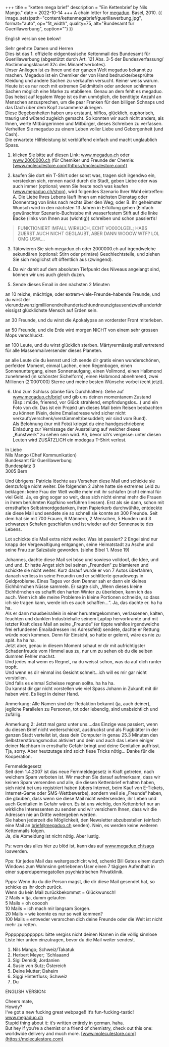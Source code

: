 +++
title = "ketten mega brief"
description = "Ein Kettenbrief by Nils Mango."
date = 2022-10-14
+++
A chain letter for [megaduo](/megaduo). Basel, 2010.
{{ image_sets(path="content/kettenmegabrief/guerillawerbung.jpg", format="auto", op="fit_width", quality=75, alt="Bundesamt für Guerillawerbung", caption="") }}


English version see below!

Sehr geehrte Damen und Herren  
Dies ist das 1. offizielle eidgenössische Kettenmail des Bundesamt für Guerillawerbung (abgestützt durch Art. 121 Abs. 3-5 der Bundesverfassung/ Abstimmungsklausel 32c des Minarettverbotes).  
Unser Anliegen ist es Ihnen und der ganzen Welt megaduo bekannt zu machen. Megaduo ist ein Chemiker der von Hand bedruckte/besprühte Kleidung und andere Sachen zu verkaufen versucht. Keiner weiss warum.  
Heute ist es nur noch mit extremen Geldmitteln oder anderen schlimmen Sachen möglich eine Marke zu etablieren. Genau an dem fehlt es megaduo. Das heisst auf legalem Wege ist es ihm unmöglich, die benötigte Anzahl an Menschen anzusprechen, um die paar Franken für den billigen Schnaps und das Dach über dem Kopf zusammenzukriegen.  
Diese Begebenheiten haben uns erstaunt, hilflos, glücklich, euphorisch, traurig und wütend zugleich gemacht. So konnten wir auch nicht anders, als Ihnen, werte Mitbürgerinnen und Mitbürger, dieses Schreiben zu verfassen.
Verhelfen Sie megaduo zu einem Leben voller Liebe und Geborgenheit (und Cash).  
Die erwartete Hilfeleistung ist verblüffend einfach und macht unglaublich Spass.

1. klicken Sie bitte auf diesen Link: www.megaduo.ch oder www.2000000.ch (für Chemiker und Freunde der Chemie: [www.moleculestore.com](https://moleculestore.com))

2. kaufen Sie dort ein T-Shirt oder sonst was, tragen sich irgendwo ein, verstecken sich, rennen nackt durch die Stadt, geben Liebe oder was auch immer (optional; wenn Sie heute noch was kaufen (www.megaduo.ch/shop), wird folgendes Szenario Ihrer Wahl eintreffen: A. Die Liebe Ihres Lebens läuft Ihnen am nächsten Dienstag oder Donnerstag von links nach rechts über den Weg; oder B. Ihr geheimster Wunsch wird in den nächsten 13 Jahren in Erfüllung gehen (Einfach gewünschter Szenario-Buchstabe mit wasserfestem Stift auf die linke Backe (links von Ihnen aus (wichtig)) schreiben und schon passiert‘s!

>FUNKTIONIERT IMFALL WIRKLICH, ECHT VO00OLGEIL; HABS ZUERST AUCH NICHT GEGLAUBT, ABER DANN WOOOW WTF? LOL OMG USW....

3. Tätowieren Sie sich megaduo.ch oder 2000000.ch auf irgendwelche sekundären (optional: Stirn oder primäre) Geschlechtsteile, und ziehen Sie sich möglichst oft öffentlich aus (zwingend).

4. Da wir damit auf dem absoluten Tiefpunkt des Niveaus angelangt sind, können wir uns auch gleich duzen.

5. Sende dieses Email in den nächsten 2 Minuten

an 10 reiche, mächtige, oder extrem-viele-Freunde-habende Freunde, und du wirst der vierundzwanzigmillionendreihundertachtundneunzigtausendzweihundertdreissigst glücklichste Mensch auf Erden sein.

an 30 Freunde, und du wirst die Apokalypse an vorderster Front miterleben.

an 50 Freunde, und die Erde wird morgen NICHT von einem sehr grossen Mops verschluckt.

an 100 Leute, und du wirst glücklich sterben. Märtyrermässig stellvertretend für alle Massenmailversender dieses Planeten.

an alle Leute die du kennst und ich sende dir gratis einen wunderschönen, perfekten Moment, einmal Lachen, einen Regenbogen, einen Sonnenuntergang, einen Sonnenaufgang, einen Vollmond, einen Halbmond zunehmend (in schönster Sichelform), einen Halbmond abnehmend, zwei Millionen (2‘000‘000) Sterne und meine besten Wünsche vorbei (echt jetzt).

6. Und zum Schluss (danke fürs Durchhalten): Gehe auf www.megaduo.ch/brief und gib uns deinen momentanem Zustand (Bsp.: müde, frierend, vor Glück strahlend, empfindungslos...) und ein Foto von dir. Das ist ein Projekt um dieses Mail beim Reisen beobachten zu können (Nein, deine Emailadresse wird sicher nicht verkauft/verschenk/verstümmelt/besuddelt; wir sind vom Bund).  
Als Belohnung (nur mit Foto) kriegst du eine handgeschriebene Einladung zur Vernissage der Ausstellung auf welcher dieses „Kunstwerk“ zu sehen sein wird.
Ah, bevor ich‘s vergesse: unter diesen Leuten wird ZUSÄTZLICH ein modegau T-Shirt verlost.

In Liebe  
Nils Mango (Chef Kommunikation)  
Bundesamt für Guerillawerbung  
Bundesplatz 3  
3005 Bern  

Und übrigens: Patricia löschte aus Versehen diese Mail und schickte sie demzufolge nicht weiter. Die folgenden 2 Jahre hatte sie extremes Leid zu beklagen: keine Frau der Welt wollte mehr mit ihr schlafen (nicht einmal für viel Geld. Ja, es ging sogar so weit, dass sich nicht einmal mehr die Frauen in ihrem berühmten Kopfkino verführen liessen).
Erst als sie dann, schon mit ernsthaften Selbstmordgedanken, ihren Papierkorb durchwühlte, entdeckte sie diese Mail und sendete sie so schnell sie konnte an 300 Freunde. Seit dem hat sie mit 700 Frauen, 6 Männern, 2 Menschen, 5 Hunden und 3 schwarzen Schafen geschlafen und ist wieder auf der Sonnenseite des Lebens.

Lot schickte die Mail extra nicht weiter. Was ist passiert? 2 Engel sind nur knapp der Vergewaltigung entgangen, seine Heimatstadt zu Asche und seine Frau zur Salzsäule geworden. (siehe Bibel 1. Mose 19)

Johannes, dachte diese Mail sei böse und sowieso volldoof, die Idee, und und und. Er hatte Angst sich bei seinen „Freunden“ zu blamieren und schickte sie nicht weiter. Kurz darauf wurde er von 7 Autos überfahren, danach verliess in seine Freundin und er schlitterte geradewegs in Geldprobleme. Eines Tages vor dem Denner sah er dann ein kleines Eichhörnchen Nüsse sammeln. Er sagte sich, „Wenn dieses kleine Eichhörnchen es schafft den harten Winter zu überleben, kann ich das auch. Wenn ich alle meine Probleme in kleine Portionen schneide, so dass ich sie tragen kann, werde ich es auch schaffen...“. Ja, das dachte er. ha ha    ha.  
Als er dann mausbeinallein in einer heruntergekommen, verlassenen, kalten, feuchten und dunklen Industriehalle seinem Laptop hervorkramte und mit letzter Kraft diese Mail an seine „Freunde“ (er tippte wahllos irgendwelche frei erfundenen Emailadressen ins Adressfeld) sendete, dachte er Rettung würde noch kommen. Denn für Einsicht, so hatte er gelernt, wäre es nie zu spät. ha ha    ha.  
Jetzt aber, genau in diesem Moment schaut er dir mit aufrichtigster Schadenfreude vom Himmel aus zu, nur um zu sehen ob du die selben dummen Fehler machst.  
Und jedes mal wenn es Regnet, na du weisst schon, was da auf dich runter tropft.  
Und wenn es dir einmal ins Gesicht schneit...ich will es mir gar nicht vorstellen.  
Und falls es einmal Scheisse regnen sollte. ha ha    ha.  
Du kannst dir gar nicht vorstellen wie viel Spass Johann in Zukunft mit dir haben wird. Es liegt in deiner Hand.


Anmerkung: Alle Namen sind der Redaktion bekannt (ja, auch deiner), jegliche Parallelen zu Personen, tot oder lebendig, sind unabsichtlich und zufällig.

Anmerkung 2: Jetzt mal ganz unter uns....das Einzige was passiert, wenn du diesen Brief nicht weiterschickst, ausdruckst und als Flugblätter in der ganzen Stadt verteilst ist, dass dein Computer in genau 25.3 Minuten den Selbstzerstörungsmodus aktiviert und dein und auch das Leben einiger deiner Nachbarn in ernsthafte Gefahr bringt und deine Genitalien auffrisst.
Tja, sorry. Aber heutzutage sind solch fiese Tricks nötig... Danke für die Kooperation.

Fernmeldegesetz  
Seit dem 1.4.2007 ist das neue Fernmeldegesetz in Kraft getreten, nach welchem Spam verboten ist. Wir machen Sie darauf aufmerksam, dass wir keinen Spam versenden und alle, die diesen Kettenbrief erhalten haben, sich nicht bei uns registriert haben (übers Internet, beim Kauf von E-Tickets, Internet-Game oder SMS-Wettbewerbe), sondern weil sie „Freunde“ haben, die glauben, dass wenn sie diese Mail nicht weitersenden, ihr Leben und auch Genitalien in Gefahr wären. Es ist uns wichtig, den Kettenbrief nur an wirkliche Interessenten zu senden und wir versichern Ihnen, dass wir die Adressen nie an Dritte weitergeben werden.  
Sie haben jederzeit die Möglichkeit, den Newsletter abzubestellen (einfach eine Mail an brief@megaduo.ch senden). Nein, es werden keine weiteren Kettenmails folgen.  
Ja, die Abmeldung ist nicht nötig. Aber lustig.

Ps: wem das alles hier zu blöd ist, kann das auf www.megaduo.ch/sags loswerden.

Pps: für jedes Mail das weitergeschickt wird, schenkt Bill Gates einem durch Windows zum Wahnsinn getriebenen User einen 7 tägigen Aufenthalt in einer superdupermegatollen psychiatrischen Privatklinik.

Ppps: Wenn du du die Person magst, die dir diese Mail gesendet hat, so schicke es ihr doch zurück.  
Wenn du kein Mail zurückbekommst = Glückwunsch!  
2 Mails = tja, dumm gelaufen  
5 Mails = oh oooooh  
10 Mails = ich mach mir langsam Sorgen.  
20 Mails = wie konnte es nur so weit kommen?  
100 Mails = entweder verarschen dich deine Freunde oder die Welt ist nicht mehr zu retten.

Ppppppppppppps: bitte vergiss nicht deinen Namen in die völlig sinnlose Liste hier unten einzutragen, bevor du die Mail weiter sendest.

1. Nils Mango; Schweiz/Takatuk
2. Herbert Meyer; `Schlaaand
3. Sigi Demidi; Jordanien
4. Susie von Sutz; Östereich
5. Deine Mutter; Daheim
6. Siggi Hinterfluss; Schweiz
7. Du

ENGLISH VERSION:

Cheers mate,  
Howdy?  
I‘ve got a new fucking great webpage!! It‘s fun-fucking-tastic!
www.megaduo.ch  
Stupid thing about it: it‘s written entirely in german. haha.  
But hey if you‘re a chemist or a friend of chemistry, check out this one:  
worldwide delivery and much more.
[www.moleculestore.com](https://moleculestore.com)
